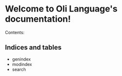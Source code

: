 # Welcome to Oli Language's documentation!

Contents:

## Indices and tables

- genindex
- modindex
- search